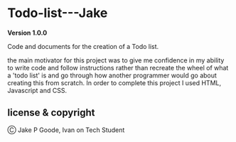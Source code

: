 # Todo-list---Jake
**Version 1.0.0**

Code and documents for the creation of a Todo list.

the main motivator for this project was to give me confidence in my ability to write code and follow instructions rather than recreate the wheel of what a 'todo list' is and go through how another programmer would go about creating this from scratch. In order to complete this project I used HTML, Javascript and CSS.

## license & copyright

Ⓒ Jake P Goode, Ivan on Tech Student

